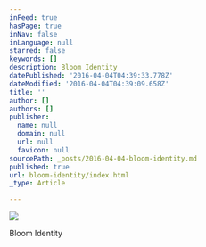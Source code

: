 ```yaml
---
inFeed: true
hasPage: true
inNav: false
inLanguage: null
starred: false
keywords: []
description: Bloom Identity
datePublished: '2016-04-04T04:39:33.778Z'
dateModified: '2016-04-04T04:39:09.658Z'
title: ''
author: []
authors: []
publisher:
  name: null
  domain: null
  url: null
  favicon: null
sourcePath: _posts/2016-04-04-bloom-identity.md
published: true
url: bloom-identity/index.html
_type: Article

---
```

![](https://the-grid-user-content.s3-us-west-2.amazonaws.com/a7dd65d1-f68e-447c-91a7-3de329d17a7a.jpg)

Bloom Identity